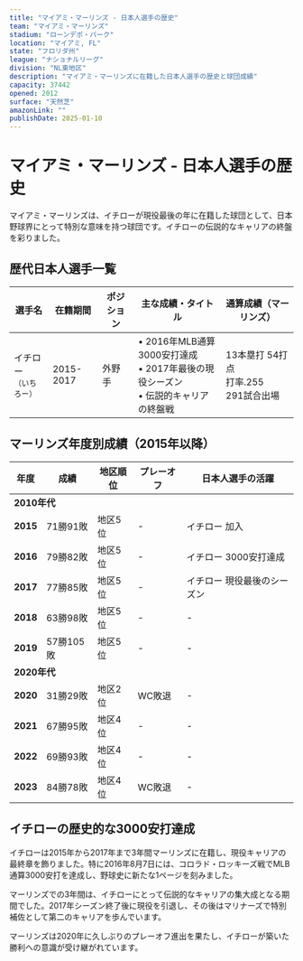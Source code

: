 ```yaml
---
title: "マイアミ・マーリンズ - 日本人選手の歴史"
team: "マイアミ・マーリンズ"
stadium: "ローンデポ・パーク"
location: "マイアミ, FL"
state: "フロリダ州"
league: "ナショナルリーグ"
division: "NL東地区"
description: "マイアミ・マーリンズに在籍した日本人選手の歴史と球団成績"
capacity: 37442
opened: 2012
surface: "天然芝"
amazonLink: ""
publishDate: 2025-01-10
---
```


# マイアミ・マーリンズ - 日本人選手の歴史

マイアミ・マーリンズは、イチローが現役最後の年に在籍した球団として、日本野球界にとって特別な意味を持つ球団です。イチローの伝説的なキャリアの終盤を彩りました。

## 歴代日本人選手一覧

<div class="players-table-container">
  <table class="players-table">
    <thead>
      <tr>
        <th>選手名</th>
        <th>在籍期間</th>
        <th>ポジション</th>
        <th>主な成績・タイトル</th>
        <th>通算成績（マーリンズ）</th>
      </tr>
    </thead>
    <tbody>
      <tr class="player-row">
        <td class="player-name">イチロー<br><small>（いちろー）</small></td>
        <td>2015-2017</td>
        <td>外野手</td>
        <td>
          • 2016年MLB通算3000安打達成<br>
          • 2017年最後の現役シーズン<br>
          • 伝説的キャリアの終盤戦
        </td>
        <td>13本塁打 54打点<br>打率.255<br>291試合出場</td>
      </tr>
    </tbody>
  </table>
</div>

## マーリンズ年度別成績（2015年以降）

<div class="records-table-container">
  <table class="records-table">
    <thead>
      <tr>
        <th>年度</th>
        <th>成績</th>
        <th>地区順位</th>
        <th>プレーオフ</th>
        <th>日本人選手の活躍</th>
      </tr>
    </thead>
    <tbody>
      <tr class="decade-header">
        <td colspan="5"><strong>2010年代</strong></td>
      </tr>
      <tr class="record-row">
        <td><strong>2015</strong></td>
        <td>71勝91敗</td>
        <td>地区5位</td>
        <td>-</td>
        <td>イチロー 加入</td>
      </tr>
      <tr class="record-row">
        <td><strong>2016</strong></td>
        <td>79勝82敗</td>
        <td>地区5位</td>
        <td>-</td>
        <td>イチロー 3000安打達成</td>
      </tr>
      <tr class="record-row">
        <td><strong>2017</strong></td>
        <td>77勝85敗</td>
        <td>地区5位</td>
        <td>-</td>
        <td>イチロー 現役最後のシーズン</td>
      </tr>
      <tr class="record-row">
        <td><strong>2018</strong></td>
        <td>63勝98敗</td>
        <td>地区5位</td>
        <td>-</td>
        <td>-</td>
      </tr>
      <tr class="record-row">
        <td><strong>2019</strong></td>
        <td>57勝105敗</td>
        <td>地区5位</td>
        <td>-</td>
        <td>-</td>
      </tr>
      <tr class="decade-header">
        <td colspan="5"><strong>2020年代</strong></td>
      </tr>
      <tr class="record-row playoff">
        <td><strong>2020</strong></td>
        <td>31勝29敗</td>
        <td>地区2位</td>
        <td>WC敗退</td>
        <td>-</td>
      </tr>
      <tr class="record-row">
        <td><strong>2021</strong></td>
        <td>67勝95敗</td>
        <td>地区4位</td>
        <td>-</td>
        <td>-</td>
      </tr>
      <tr class="record-row">
        <td><strong>2022</strong></td>
        <td>69勝93敗</td>
        <td>地区4位</td>
        <td>-</td>
        <td>-</td>
      </tr>
      <tr class="record-row">
        <td><strong>2023</strong></td>
        <td>84勝78敗</td>
        <td>地区4位</td>
        <td>WC敗退</td>
        <td>-</td>
      </tr>
    </tbody>
  </table>
</div>

## イチローの歴史的な3000安打達成

イチローは2015年から2017年まで3年間マーリンズに在籍し、現役キャリアの最終章を飾りました。特に2016年8月7日には、コロラド・ロッキーズ戦でMLB通算3000安打を達成し、野球史に新たな1ページを刻みました。

マーリンズでの3年間は、イチローにとって伝説的なキャリアの集大成となる期間でした。2017年シーズン終了後に現役を引退し、その後はマリナーズで特別補佐として第二のキャリアを歩んでいます。

マーリンズは2020年に久しぶりのプレーオフ進出を果たし、イチローが築いた勝利への意識が受け継がれています。